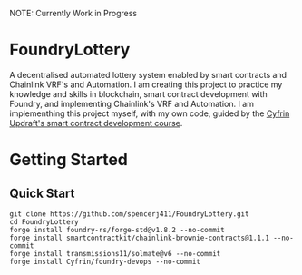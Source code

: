 NOTE: Currently Work in Progress
# FoundryLottery
A decentralised automated lottery system enabled by smart contracts and Chainlink VRF's and Automation.
I am creating this project to practice my knowledge and skills in blockchain, smart contract development with Foundry, and implementing Chainlink's VRF and Automation.
I am implementhing this project myself, with my own code, guided by the [Cyfrin Updraft's smart contract development course](https://github.com/Cyfrin/foundry-full-course-cu).

# Getting Started
## Quick Start
```
git clone https://github.com/spencerj411/FoundryLottery.git
cd FoundryLottery
forge install foundry-rs/forge-std@v1.8.2 --no-commit
forge install smartcontractkit/chainlink-brownie-contracts@1.1.1 --no-commit
forge install transmissions11/solmate@v6 --no-commit
forge install Cyfrin/foundry-devops --no-commit
```
